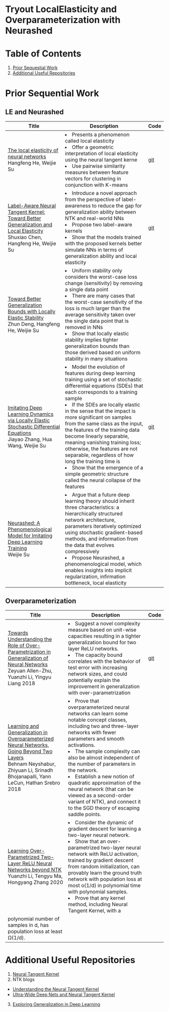 # Tryout LocalElasticity and Overparameterization with Neurashed

# Table of Contents
1. [Prior Sequestial Work](#prior-sequential-work)
2. [Additional Useful Repositories](#additional-useful-repositories)

# Prior Sequential Work
## LE and Neurashed
| Title | Description | Code |
|-------|-------------|------|
|  [The local elasticity of neural networks](https://arxiv.org/abs/1910.06943) <br> Hangfeng He, Weijie Su     |    <li>Presents a phenomenon called local elasticity</li> <li>Offer a geometric interpretation of local elasticity using the neural tangent kerne</li> <li>Use pairwise similarity measures between feature vectors for clustering in conjunction with K-means</li>   |   [git](https://github.com/HornHehhf/LocalElasticity)   |
|  [Label-Aware Neural Tangent Kernel: Toward Better Generalization and Local Elasticity](https://proceedings.neurips.cc/paper/2020/hash/b6b90237b3ebd1e462a5d11dbc5c4dae-Abstract.html) <br> Shuxiao Chen, Hangfeng He, Weijie Su     |    <li>Introduce a novel approach from the perspective of label-awareness to reduce the gap for generalization ability between NTK and real-world NNs</li> <li>Propose two label-aware kernels</li> <li>Show that the models trained with the proposed kernels better simulate NNs in terms of generalization ability and local elasticity</li>   |   [git](https://github.com/HornHehhf/LANTK)   |
|  [Toward Better Generalization Bounds with Locally Elastic Stability](https://proceedings.mlr.press/v139/deng21b.html) <br> Zhun Deng, Hangfeng He, Weijie Su     |    <li>Uniform stability only considers the worst-case loss change (sensitivity) by removing a single data point</li> <li>There are many cases that the worst-case sensitivity of the loss is much larger than the average sensitivity taken over the single data point that is removed in NNs</li> <li>Show that locally elastic stability implies tighter generalization bounds than those derived based on uniform stability in many situations</li>   |   |
|  [Imitating Deep Learning Dynamics via Locally Elastic Stochastic Differential Equations](https://proceedings.neurips.cc/paper/2021/file/327af0f71f7acdfd882774225f04775f-Paper.pdf) <br> Jiayao Zhang, Hua Wang, Weijie Su     |    <li>Model the evolution of features during deep learning training using a set of stochastic differential equations (SDEs) that each corresponds to a training sample</li> <li>If the SDEs are locally elastic in the sense that the impact is more significant on samples from the same class as the input, the features of the training data become linearly separable, meaning vanishing training loss; otherwise, the features are not separable, regardless of how long the training time is</li> <li>Show that the emergence of a simple geometric structure called the neural collapse of the features</li>   |   [git](https://github.com/zjiayao/le_sde)   |
|  [Neurashed: A Phenomenological Model for Imitating Deep Learning Training](https://arxiv.org/pdf/2112.09741.pdf) <br> Weijie Su  |   <li>Argue that a future deep learning theory should inherit three characteristics: a hierarchically structured network architecture, parameters iteratively optimized using stochastic gradient-based methods, and information from the data that evolves compressively</li>  <li>Propose Neurashed, a phenomenological model, which enables insights into implicit regularization, infirmation bottleneck, local elasticity</li>  |   |

## Overparameterization
| Title | Description | Code |
|-------|-------------|------|
|  [Towards Understanding the Role of Over-Parametrization in Generalization of Neural Networks](https://arxiv.org/pdf/1811.04918.pdf) <br> Zeyuan Allen-Zhu, Yuanzhi Li, Yingyu Liang 2018     |    <li>Suggest a novel complexity measure based on unit-wise capacities resulting in a tighter generalization bound for two layer ReLU networks.</li> <li>The capacity bound correlates with the behavior of test error with increasing network sizes, and could potentially explain the improvement in generalization with over-parametrization</li>    |   [git](https://github.com/bneyshabur/over-parametrization)   |
|  [Learning and Generalization in Overparameterized Neural Networks, Going Beyond Two Layers](https://arxiv.org/pdf/1805.12076.pdf) <br> Behnam Neyshabur, Zhiyuan Li, Srinadh Bhojanapalli, Yann LeCun, Hathan Srebro 2018     |    <li>Prove that overparameterized neural networks can learn some notable concept classes, including two and three-layer networks with fewer parameters and smooth activations.</li> <li>The sample complexity can also be almost independent of the number of parameters in the network.</li>  <li>Establish a new notion of quadratic approximation of the neural network (that can be viewed as a second-order variant of NTK), and connect it to the SGD theory of escaping saddle points.</li>  |    |
|  [Learning Over-Parametrized Two-Layer ReLU Neural Networks beyond NTK](https://arxiv.org/pdf/2007.04596.pdf) <br> Yuanzhi Li, Tengyu Ma, Hongyang Zhang 2020     |    <li>Consider the dynamic of gradient descent for learning a two-layer neural network.</li> <li>Show that an over-parametrized two-layer neural network with ReLU activation, trained by gradient descent from random initialization, can provably learn the ground truth network with population loss at most o(1/d) in polynomial time with polynomial samples.</li>  <li>Prove that any kernel method, including Neural Tangent Kernel, with a
polynomial number of samples in d, has population loss at least Ω(1/d).</li>  |    |

# Additional Useful Repositories
1. [Neural Tangent Kernel](https://github.com/damaru2/ntk/blob/master/readme.md)
2. NTK blogs
* [Understanding the Neural Tangent Kernel](https://rajatvd.github.io/NTK/)
* [Ultra-Wide Deep Nets and Neural Tangent Kernel](http://www.offconvex.org/2019/10/03/NTK/)
3. [Exploring Generalization in Deep Learning](https://github.com/bneyshabur/generalization-bounds)
